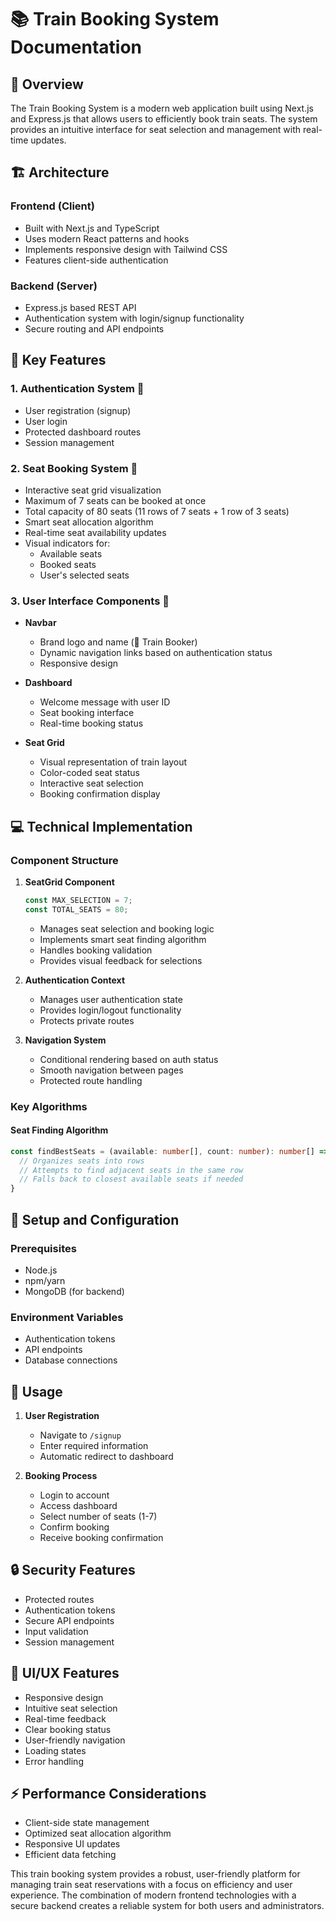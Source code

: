 # 📚 Train Booking System Documentation

## 🌟 Overview
The Train Booking System is a modern web application built using Next.js and Express.js that allows users to efficiently book train seats. The system provides an intuitive interface for seat selection and management with real-time updates.

## 🏗️ Architecture

### Frontend (Client) 
- Built with Next.js and TypeScript
- Uses modern React patterns and hooks
- Implements responsive design with Tailwind CSS
- Features client-side authentication

### Backend (Server)
- Express.js based REST API
- Authentication system with login/signup functionality
- Secure routing and API endpoints

## 🎯 Key Features

### 1. Authentication System 🔐
- User registration (signup)
- User login
- Protected dashboard routes
- Session management

### 2. Seat Booking System 💺
- Interactive seat grid visualization
- Maximum of 7 seats can be booked at once
- Total capacity of 80 seats (11 rows of 7 seats + 1 row of 3 seats)
- Smart seat allocation algorithm
- Real-time seat availability updates
- Visual indicators for:
  - Available seats
  - Booked seats
  - User's selected seats

### 3. User Interface Components 🎨
- **Navbar**
  - Brand logo and name (🚆 Train Booker)
  - Dynamic navigation links based on authentication status
  - Responsive design

- **Dashboard**
  - Welcome message with user ID
  - Seat booking interface
  - Real-time booking status

- **Seat Grid**
  - Visual representation of train layout
  - Color-coded seat status
  - Interactive seat selection
  - Booking confirmation display

## 💻 Technical Implementation

### Component Structure
1. **SeatGrid Component**
   ```typescript
   const MAX_SELECTION = 7;
   const TOTAL_SEATS = 80;
   ```
   - Manages seat selection and booking logic
   - Implements smart seat finding algorithm
   - Handles booking validation
   - Provides visual feedback for selections

2. **Authentication Context**
   - Manages user authentication state
   - Provides login/logout functionality
   - Protects private routes

3. **Navigation System**
   - Conditional rendering based on auth status
   - Smooth navigation between pages
   - Protected route handling

### Key Algorithms

#### Seat Finding Algorithm
```typescript
const findBestSeats = (available: number[], count: number): number[] => {
  // Organizes seats into rows
  // Attempts to find adjacent seats in the same row
  // Falls back to closest available seats if needed
}
```

## 🔧 Setup and Configuration

### Prerequisites
- Node.js
- npm/yarn
- MongoDB (for backend)

### Environment Variables
- Authentication tokens
- API endpoints
- Database connections

## 🚀 Usage

1. **User Registration**
   - Navigate to `/signup`
   - Enter required information
   - Automatic redirect to dashboard

2. **Booking Process**
   - Login to account
   - Access dashboard
   - Select number of seats (1-7)
   - Confirm booking
   - Receive booking confirmation

## 🔒 Security Features
- Protected routes
- Authentication tokens
- Secure API endpoints
- Input validation
- Session management

## 🎨 UI/UX Features
- Responsive design
- Intuitive seat selection
- Real-time feedback
- Clear booking status
- User-friendly navigation
- Loading states
- Error handling

## ⚡ Performance Considerations
- Client-side state management
- Optimized seat allocation algorithm
- Responsive UI updates
- Efficient data fetching

This train booking system provides a robust, user-friendly platform for managing train seat reservations with a focus on efficiency and user experience. The combination of modern frontend technologies with a secure backend creates a reliable system for both users and administrators.
